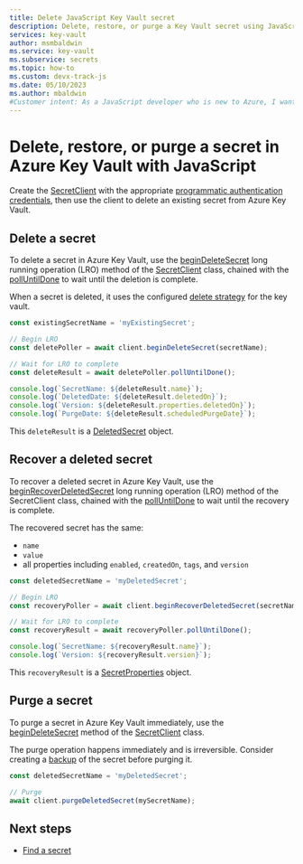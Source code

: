 ```yaml
---
title: Delete JavaScript Key Vault secret
description: Delete, restore, or purge a Key Vault secret using JavaScript.
services: key-vault
author: msmbaldwin
ms.service: key-vault
ms.subservice: secrets
ms.topic: how-to
ms.custom: devx-track-js
ms.date: 05/10/2023
ms.author: mbaldwin
#Customer intent: As a JavaScript developer who is new to Azure, I want to delete a secret from the Key Vault with the SDK.
---
```

# Delete, restore, or purge a secret in Azure Key Vault with JavaScript

Create the [SecretClient](/javascript/api/@azure/keyvault-secrets/secretclient) with the appropriate [programmatic authentication credentials](javascript-developer-guide-get-started.md#authorize-access-and-connect-to-key-vault), then use the client to delete an existing secret from Azure Key Vault.

## Delete a secret

To delete a secret in Azure Key Vault, use the [beginDeleteSecret](/javascript/api/@azure/keyvault-secrets/secretclient#@azure-keyvault-secrets-secretclient-begindeletesecret) long running operation (LRO) method of the [SecretClient](/javascript/api/@azure/keyvault-secrets/secretclient) class, chained with the [pollUntilDone](/javascript/api/@azure/keyvault-secrets/pollerlike#@azure-keyvault-secrets-pollerlike-polluntildone) to wait until the deletion is complete. 

When a secret is deleted, it uses the configured [delete strategy](../general/soft-delete-overview.md) for the key vault.

```javascript
const existingSecretName = 'myExistingSecret';

// Begin LRO
const deletePoller = await client.beginDeleteSecret(secretName);

// Wait for LRO to complete
const deleteResult = await deletePoller.pollUntilDone();

console.log(`SecretName: ${deleteResult.name}`);
console.log(`DeletedDate: ${deleteResult.deletedOn}`);
console.log(`Version: ${deleteResult.properties.deletedOn}`);
console.log(`PurgeDate: ${deleteResult.scheduledPurgeDate}`);
```

This `deleteResult` is a [DeletedSecret](/javascript/api/@azure/keyvault-secrets/deletedsecret) object. 

## Recover a deleted secret

To recover a deleted secret in Azure Key Vault, use the [beginRecoverDeletedSecret](/javascript/api/@azure/keyvault-secrets/secretclient#@azure-keyvault-secrets-secretclient-beginrecoverdeletedsecret) long running operation (LRO) method of the SecretClient class, chained with the [pollUntilDone](/javascript/api/@azure/keyvault-secrets/pollerlike#@azure-keyvault-secrets-pollerlike-polluntildone) to wait until the recovery is complete. 

The recovered secret has the same:

* `name`
* `value`
* all properties including `enabled`, `createdOn`, `tags`, and `version`

```javascript
const deletedSecretName = 'myDeletedSecret';

// Begin LRO
const recoveryPoller = await client.beginRecoverDeletedSecret(secretName);

// Wait for LRO to complete
const recoveryResult = await recoveryPoller.pollUntilDone();

console.log(`SecretName: ${recoveryResult.name}`);
console.log(`Version: ${recoveryResult.version}`);
```

This `recoveryResult` is a [SecretProperties](/javascript/api/@azure/keyvault-secrets/secretproperties) object. 

## Purge a secret

To purge a secret in Azure Key Vault immediately, use the [beginDeleteSecret](/javascript/api/@azure/keyvault-secrets/secretclient#@azure-keyvault-secrets-secretclient-begindeletesecret) method of the [SecretClient](/javascript/api/@azure/keyvault-secrets/secretclient) class. 

The purge operation happens immediately and is irreversible. Consider creating a [backup](javascript-developer-guide-backup-secrets.md) of the secret before purging it. 

```javascript
const deletedSecretName = 'myDeletedSecret';

// Purge
await client.purgeDeletedSecret(mySecretName);
```

## Next steps

* [Find a secret](javascript-developer-guide-find-secret.md)